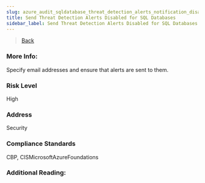 ```yaml
---
slug: azure_audit_sqldatabase_threat_detection_alerts_notification_disabled
title: Send Threat Detection Alerts Disabled for SQL Databases
sidebar_label: Send Threat Detection Alerts Disabled for SQL Databases
---
```

> [Back](../../azuresqlaudit)

### More Info:
Specify email addresses and ensure that alerts are sent to them.

### Risk Level
High

### Address
Security

### Compliance Standards
CBP, CISMicrosoftAzureFoundations

### Additional Reading:
